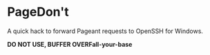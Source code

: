 PageDon't
=========

A quick hack to forward Pageant requests to OpenSSH for Windows.

**DO NOT USE, BUFFER OVERFall-your-base**
